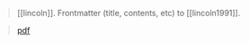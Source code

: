 > [[lincoln]]. Frontmatter (title, contents, etc) to [[lincoln1991]]. 

> [pdf](a/lincoln1991-fm.pdf)